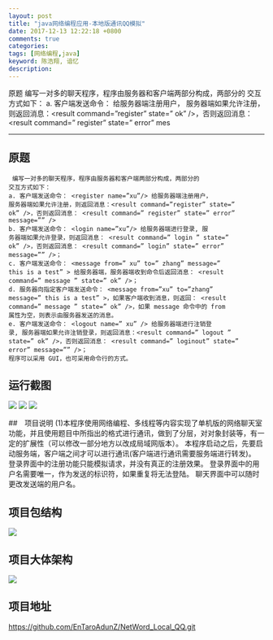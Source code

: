 ```yaml
---
layout: post
title: "java网络编程应用-本地版通讯QQ模拟"
date: 2017-12-13 12:22:18 +0800
comments: true
categories:
tags: [网络编程,java]
keyword: 陈浩翔, 谙忆
description:
---
```



原题 编写一对多的聊天程序，程序由服务器和客户端两部分构成，两部分的
交互方式如下：
a. 客户端发送命令： <register name=”xu”/> 给服务器端注册用户，
服务器端如果允许注册，则返回消息：<result command=”register” state=”
ok” />，否则返回消息： <result command=” register” state=” error”
mes
<!-- more -->
----------

## 原题

```
 编写一对多的聊天程序，程序由服务器和客户端两部分构成，两部分的
交互方式如下：
a. 客户端发送命令： <register name=”xu”/> 给服务器端注册用户，
服务器端如果允许注册，则返回消息：<result command=”register” state=”
ok” />，否则返回消息： <result command=” register” state=” error”
message=”” />
b. 客户端发送命令： <login name=”xu”/> 给服务器端进行登录, 服
务器端如果允许登录，则返回消息： <result command=” login ” state=”
ok” />，否则返回消息： <result command=” login” state=” error”
message=”” />；
c. 客户端发送命令： <message from=” xu” to=” zhang” message=”
this is a test” > 给服务器端，服务器端收到命令后返回消息： <result
command=” message ” state=” ok” />；
d. 服务器向指定客户端发送命令： <message from=”xu” to=”zhang”
message=” this is a test” >，如果客户端收到消息，则返回： <result
command=” message ” state=” ok” />，如果 message 命令中的 from
属性为空，则表示由服务器发送的消息。
e. 客户端发送命令： <logout name=” xu” /> 给服务器端进行注销登
录, 服务器端如果允许注销登录，则返回消息：<result command=” logout ”
state=” ok” />，否则返回消息： <result command=” loginout” state=”
error” message=”” />；
程序可以采用 GUI，也可采用命令行的方式。 
```

## 运行截图
![](http://othgjp7hs.bkt.clouddn.com/17-12-13/44471524.jpg)
![](http://othgjp7hs.bkt.clouddn.com/17-12-13/22543932.jpg)
![](http://othgjp7hs.bkt.clouddn.com/17-12-13/44682727.jpg)

##　项目说明
(1)本程序使用网络编程、多线程等内容实现了单机版的网络聊天室功能，并且使用题目中所指出的格式进行通讯，做到了分层，对对象封装等，有一定的扩展性（可以修改一部分地方以改成局域网版本）。
本程序启动之后，先要启动服务端，客户端之间才可以进行通讯(客户端进行通讯需要服务端进行转发)。
登录界面中的注册功能只能模拟请求，并没有真正的注册效果。
登录界面中的用户名需要唯一，作为发送的标识符，如果重复将无法登陆。
聊天界面中可以随时更改发送端的用户名。

## 项目包结构
![](http://othgjp7hs.bkt.clouddn.com/17-12-13/91090042.jpg)
## 项目大体架构
![](http://othgjp7hs.bkt.clouddn.com/17-12-13/60044127.jpg)
## 项目地址
https://github.com/EnTaroAdunZ/NetWord_Local_QQ.git
